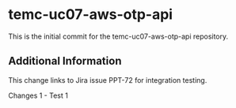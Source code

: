 # temc-uc07-aws-otp-api

This is the initial commit for the temc-uc07-aws-otp-api repository.

## Additional Information
This change links to Jira issue PPT-72 for integration testing.

Changes 1 - Test 1
